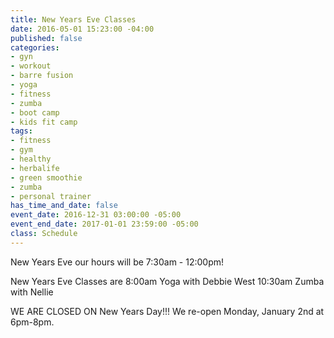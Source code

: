 ```yaml
---
title: New Years Eve Classes
date: 2016-05-01 15:23:00 -04:00
published: false
categories:
- gyn
- workout
- barre fusion
- yoga
- fitness
- zumba
- boot camp
- kids fit camp
tags:
- fitness
- gym
- healthy
- herbalife
- green smoothie
- zumba
- personal trainer
has_time_and_date: false
event_date: 2016-12-31 03:00:00 -05:00
event_end_date: 2017-01-01 23:59:00 -05:00
class: Schedule
---
```


 New Years Eve our hours will be 7:30am - 12:00pm!

New Years Eve Classes are
8:00am Yoga with Debbie West
10:30am Zumba with Nellie

WE ARE CLOSED ON New Years Day!!! We re-open 
Monday, January 2nd at 6pm-8pm.